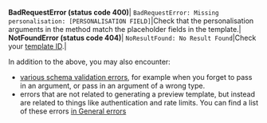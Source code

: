 **BadRequestError (status code 400)**|
`BadRequestError: Missing personalisation: [PERSONALISATION FIELD]`|Check that the personalisation arguments in the method match the placeholder fields in the template.|
**NotFoundError (status code 404)**|
`NoResultFound: No Result Found`|Check your [template ID](#get-a-template-by-id-arguments-template-id-required).|

In addition to the above, you may also encounter:

* [various schema validation errors](#schema-validation-errors), for example when you forget to pass in an argument, or pass in an argument of a wrong type.
* errors that are not related to generating a preview template, but instead are related to things like authentication and rate limits. You can find a list of these errors [in General errors](#general-errors)